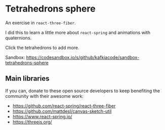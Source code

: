 # Tetrahedrons sphere
An exercise in `react-three-fiber`.

I did this to learn a little more about `react-spring` and animations with quaternions.

Click the tetrahedrons to add more.

Sandbox: https://codesandbox.io/s/github/kafkiacode/sandbox-tetrahedrons-sphere


## Main libraries
If you can, donate to these open source developers to keep benefiting the community with their awesome work:

- https://github.com/react-spring/react-three-fiber
- https://github.com/mattdesl/canvas-sketch-util
- https://www.react-spring.io/
- https://threejs.org/

